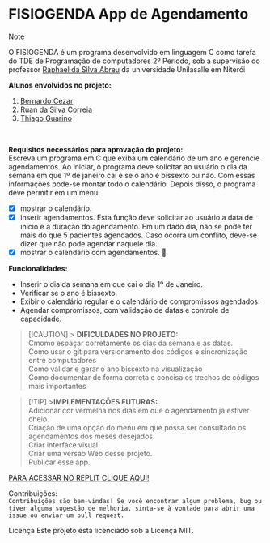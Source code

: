 # FISIOGENDA App de Agendamento

> [!NOTE]
> O FISIOGENDA é um programa desenvolvido em linguagem C como tarefa do TDE de Programação de computadores 2º Período, sob a supervisão do professor [Raphael da Silva Abreu](https://github.com/raphael-abreu) da universidade Unilasalle em Niterói
> <br>

**Alunos envolvidos no projeto:**

1. [Bernardo Cezar](https://github.com/bercezar)
2. [Ruan da Silva Correia](https://github.com/ruancorreia)
3. [Thiago Guarino](https://github.com/thiagoguarino)

<br>

**Requisitos necessários para aprovação do projeto:**<br>
Escreva um programa em C que exiba um calendário de um ano e gerencie agendamentos. Ao iniciar, o programa deve solicitar ao usuário o dia da semana em que 1º de janeiro cai e se o ano é bissexto ou não. Com essas informações pode-se montar todo o calendário. Depois disso, o programa deve permitir em um menu:

- [x] mostrar o calendário.
- [x] inserir agendamentos. Esta função deve solicitar ao usuário a data de início e a duração do agendamento. Em um dado dia, não se pode ter mais do que 5 pacientes agendados. Caso ocorra um conflito, deve-se dizer que não pode agendar naquele dia.
- [x] mostrar o calendário com agendamentos. :tada:

**Funcionalidades:**

- Inserir o dia da semana em que cai o dia 1º de Janeiro.
- Verificar se o ano é bissexto.
- Exibir o calendário regular e o calendário de compromissos agendados.
- Agendar compromissos, com validação de datas e controle de capacidade.

> [!CAUTION] > **DIFICULDADES NO PROJETO:** <br>
> Cmomo espaçar corretamente os dias da semana e as datas. <br>
> Como usar o git para versionamento dos códigos e sincronização entre computadores <br>
> Como validar e gerar o ano bissexto na visualização <br>
> Como documentar de forma correta e concisa os trechos de códigos mais importantes

> [!TIP] >**IMPLEMENTAÇÕES FUTURAS:** <br>
> Adicionar cor vermelha nos dias em que o agendamento ja estiver cheio. <br>
> Criação de uma opção do menu em que possa ser consultado os agendamentos dos meses desejados. <br>
> Criar interface visual. <br>
> Criar uma versão Web desse projeto. <br>
> Publicar esse app. <br>

[PARA ACESSAR NO REPLIT CLIQUE AQUI!](https://replit.com/@ruancorreia/App-Agendamento)

Contribuições: <BR>
`Contribuições são bem-vindas! Se você encontrar algum problema, bug ou tiver alguma sugestão de melhoria, sinta-se à vontade para abrir uma issue ou enviar um pull request.`

Licença
Este projeto está licenciado sob a Licença MIT.
